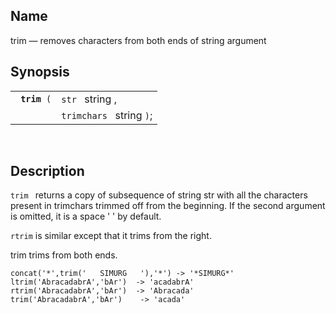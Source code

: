 <div>

<div>

</div>

<div>

## Name

trim — removes characters from both ends of string argument

</div>

<div>

## Synopsis

<div>

|                   |                          |
|-------------------|--------------------------|
| ` `**`trim`**` (` | `str ` string ,          |
|                   | `trimchars ` string `)`; |

<div>

 

</div>

</div>

</div>

<div>

## Description

`trim ` returns a copy of subsequence of string str with all the
characters present in trimchars trimmed off from the beginning. If the
second argument is omitted, it is a space ' ' by default.

`rtrim` is similar except that it trims from the right.

trim trims from both ends.

``` screen
concat('*',trim('   SIMURG   '),'*') -> '*SIMURG*'
ltrim('AbracadabrA','bAr')  -> 'acadabrA'
rtrim('AbracadabrA','bAr')  -> 'Abracada'
trim('AbracadabrA','bAr')    -> 'acada'
```

</div>

</div>
